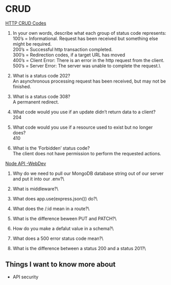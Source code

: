 # CRUD

[HTTP CRUD Codes](https://www.moesif.com/blog/technical/api-design/Which-HTTP-Status-Code-To-Use-For-Every-CRUD-App/)

1. In your own words, describe what each group of status code represents:\
   100’s = Informational. Request has been received but something else might be required.\
   200’s = Successful http transaction completed.\
   300’s = Redirection codes, if a target URL has moved\
   400’s = Client Error: There is an error in the http request from the client.\
   500’s = Server Error: The server was unable to complete the request.\

2. What is a status code 202?\
   An asynchronous processing request has been received, but may not be finished.

3. What is a status code 308?\
   A permanent redirect.

4. What code would you use if an update didn’t return data to a client?\
   204

5. What code would you use if a resource used to exist but no longer does?\
   410

6. What is the ‘Forbidden’ status code?\
   The client does not have permission to perform the requested actions.

[Node API -WebDev](https://www.youtube.com/channel/UCFbNIlppjAuEX4znoulh0Cw)

1. Why do we need to pull our MongoDB database string out of our server and put it into our .env?\

2. What is middleware?\

3. What does app.use(express.json()) do?\

4. What does the /:id mean in a route?\

5. What is the difference beween PUT and PATCH?\

6. How do you make a defalut value in a schema?\

7. What does a 500 error status code mean?\

8. What is the difference between a status 200 and a status 201?\

## Things I want to know more about

- API security
